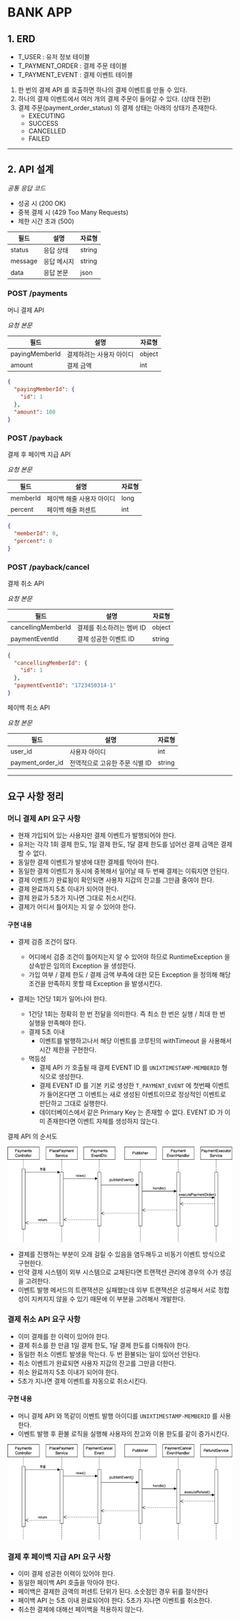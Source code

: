 # BANK APP

## 1. ERD

- T_USER : 유저 정보 테이블
- T_PAYMENT_ORDER : 결제 주문 테이블
- T_PAYMENT_EVENT : 결제 이벤트 테이블

1. 한 번의 결제 API 를 호출하면 하나의 결제 이벤트를 만들 수 있다.
2. 하나의 결제 이벤트에서 여러 개의 결제 주문이 들어갈 수 있다. (상태 전환)
3. 결제 주문(payment_order_status) 의 결제 상태는 아래의 상태가 존재한다.
    - EXECUTING
    - SUCCESS
    - CANCELLED
    - FAILED

---

## 2. API 설계

_공통 응답 코드_

- 성공 시 (200 OK)
- 중복 결제 시 (429 Too Many Requests)
- 제한 시간 초과 (500)

| 필드      | 설명     | 자료형    |
|---------|--------|--------|
| status  | 응답 상태  | string |
| message | 응답 메시지 | string |
| data    | 응답 본문  | json   |

### POST /payments

머니 결제 API

_요청 본문_

| 필드             | 설명            | 자료형    |
|----------------|---------------|--------|
| payingMemberId | 결제하려는 사용자 아이디 | object |
| amount         | 결제 금액         | int    |

```json
{
  "payingMemberId": {
    "id": 1
  },
  "amount": 100
}
```

### POST /payback

결제 후 페이백 지급 API

_요청 본문_

| 필드       | 설명             | 자료형  |
|----------|----------------|------|
| memberId | 페이백 해줄 사용자 아이디 | long |
| percent  | 페이백 해줄 퍼센트     | int  |

```json
{
  "memberId": 0,
  "percent": 0
}
```

### POST /payback/cancel

결제 취소 API

_요청 본문_

| 필드                 | 설명              | 자료형    |
|--------------------|-----------------|--------|
| cancellingMemberId | 결제를 취소하려는 멤버 ID | object |
| paymentEventId     | 결제 성공한 이벤트 ID   | string |

```json
{
  "cancellingMemberId": {
    "id": 1
  },
  "paymentEventId": "1723450314-1"
}
```

페이백 취소 API

_요청 본문_

| 필드               | 설명                 | 자료형    |
|------------------|--------------------|--------|
| user_id          | 사용자 아이디            | int    |
| payment_order_id | 전역적으로 고유한 주문 식별 ID | string |

---

## 요구 사항 정리

### 머니 결제 API 요구 사항

- 현재 가입되어 있는 사용자만 결제 이벤트가 발행되어야 한다.
- 유저는 각각 1회 결제 한도, 1일 결제 한도, 1달 결제 한도를 넘어선 결제 금액은 결제 할 수 없다.
- 동일한 결제 이벤트가 발생에 대한 결제를 막아야 한다.
- 동일한 결제 이벤트가 동시에 중복해서 일어날 때 두 번째 결제는 이뤄지면 안된다.
- 결제 이벤트가 완료됨이 확인되면 사용자 지갑의 잔고를 그만큼 줄여야 한다.
- 결제 완료까지 5초 이내가 되어야 한다.
- 결제 완료가 5초가 지나면 그대로 취소시킨다.
- 결제가 어디서 틀어지는 지 알 수 있어야 한다.

#### 구현 내용

- 결제 검증 조건이 많다.
    - 어디에서 검증 조건이 틀어지는지 알 수 있어야 하므로 RuntimeException 을 상속받은 임의의 Exception 을 생성한다.
    - 가입 여부 / 결제 한도 / 결제 금액 부족에 대한 모든 Exception 을 정의해 해당 조건을 만족하지 못할 때 Exception 을 발생시킨다.

- 결제는 1건당 1회가 일어나야 한다.
    - 1건당 1회는 정확히 한 번 전달을 의미한다. 즉 최소 한 번은 실행 / 최대 한 번 실행을 만족해야 한다.
    - 결제 5초 이내
        - 이벤트를 발행하고나서 해당 이벤트를 코루틴의 withTimeout 을 사용해서 시간 제한을 구현한다.
    - 멱등성
        - 결제 API 가 호출될 때 결제 EVENT ID 를 `UNIXTIMESTAMP-MEMBERID` 형식으로 생성한다.
        - 결제 EVENT ID 를 기본 키로 생성한 `T_PAYMENT_EVENT` 에 첫번째 이벤트가 들어온다면 그 이벤트는 새로 생성된 이벤트이므로 정상적인 이벤트로 판단하고 그대로 실행한다.
        - 데이터베이스에서 같은 Primary Key 는 존재할 수 없다. EVENT ID 가 이미 존재한다면 이벤트 자체를 생성하지 않는다.

결제 API 의 순서도

![](./payments.png)

- 결제를 진행하는 부분이 오래 걸릴 수 있음을 염두해두고 비동기 이벤트 방식으로 구현한다.
- 만약 결제 시스템이 외부 시스템으로 교체된다면 트랜잭션 관리에 경우의 수가 생김을 고려한다.
- 이벤트 발행 메서드의 트랜잭션은 실패했는데 외부 트랜잭션은 성공해서 서로 정합성이 지켜지지 않을 수 있기 때문에 이 부분을 고려해서 개발한다.

### 결제 취소 API 요구 사항

- 이미 결제를 한 이력이 있어야 한다.
- 결제 취소를 한 만큼 1일 결제 한도, 1달 결제 한도를 더해줘야 한다.
- 동일한 취소 이벤트 발생을 막는다. 두 번 환불되는 일이 있어선 안된다.
- 취소 이벤트가 완료되면 사용자 지갑의 잔고를 그만큼 더한다.
- 취소 완료까지 5초 이내가 되어야 한다.
- 5초가 지나면 결제 이벤트를 자동으로 취소시킨다.

#### 구현 내용

- 머니 결제 API 와 똑같이 이벤트 발행 아이디를 `UNIXTIMESTAMP-MEMBERID` 를 사용한다.
- 이벤트 발행 후 환불 로직을 실행해 사용자의 잔고와 이용 한도를 같이 증가시킨다.

![](payment-cancel.png)

### 결제 후 페이백 지급 API 요구 사항

- 이미 결제 성공한 이력이 있어야 한다.
- 동일한 페이백 API 호출을 막아야 한다.
- 페이백은 결제한 금액의 퍼센트 단위가 된다. 소숫점인 경우 뒤를 절삭한다
- 페이백 API 는 5초 이내 완료되어야 한다. 5초가 지나면 이벤트를 취소한다.
- 취소한 결제에 대해선 페이백을 적용하지 않는다.



